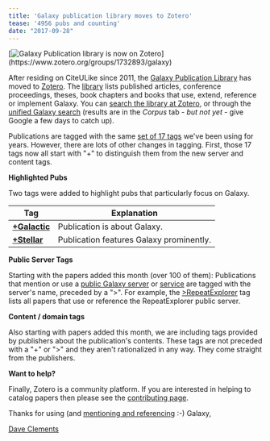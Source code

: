```yaml
---
title: 'Galaxy publication library moves to Zotero'
tease: '4956 pubs and counting'
date: "2017-09-28"
---
```

<div class="float-right">
[<img src="/src/images/logos/zotero-logo-small-trans.png" alt="Galaxy Publication library is now on Zotero" />](https://www.zotero.org/groups/1732893/galaxy)
</div>

After residing on CiteULike since 2011, the [Galaxy Publication Library](/publication-library/) has moved to [Zotero](https://www.zotero.org/). The [library](https://www.zotero.org/groups/galaxy) lists published articles, conference proceedings, theses, book chapters and books that use, extend, reference or implement Galaxy. You can [search the library at Zotero](https://www.zotero.org/groups/1732893/galaxy/items), or through the [unified Galaxy search](/search/) (results are in the *Corpus* tab - *but not yet* - give Google a few days to catch up).

Publications are tagged with the same [set of 17 tags](/publication-library/#tags) we've been using for years.  However, there are lots of other changes in tagging.  First, those 17 tags now all start with "+" to distinguish them from the new server and content tags.

**Highlighted Pubs**

Two tags were added to highlight pubs that particularly focus on Galaxy.

| Tag | Explanation |
| --- | --- |
| **[+Galactic](https://www.zotero.org/groups/galaxy/items/tag/+Galactic/)** | Publication is about Galaxy. |
| **[+Stellar](https://www.zotero.org/groups/galaxy/items/tag/+Stellar/)** | Publication features Galaxy prominently. |

**Public Server Tags**

Starting with the papers added this month (over 100 of them): Publications that mention or use a [public Galaxy server](/use/) or [service](/use/) are tagged with the server's name, preceded by a ">".  For example, the [>RepeatExplorer](https://www.zotero.org/groups/1732893/galaxy/tags/%3ERepeatExplorer) tag lists all papers that use or reference the RepeatExplorer public server.

**Content / domain tags**

Also starting with papers added this month, we are including tags provided by publishers about the publication's contents.  These tags are not preceded with a "+" or ">" and they aren't rationalized in any way. They come straight from the publishers.

**Want to help?**

Finally, Zotero is a community platform.  If you are interested in helping to catalog papers then please see the [contributing page](/publication-library/contribute/).

Thanks for using (and [mentioning and referencing](/citing-galaxy/) :-) Galaxy,

[Dave Clements](/people/dave-clements/)
